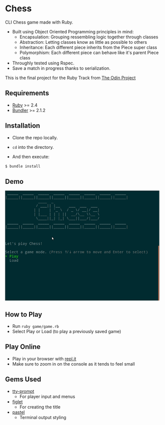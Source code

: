 # Chess

CLI Chess game made with Ruby.<br>
<ul>
  <li>Built using Object Oriented Programming principles in mind:
    <ul>
      <li> Encapsulation: Grouping ressembling logic together through classes</li>
      <li>Abstraction: Letting classes know as little as possible to others</li>
      <li>Inheritance: Each different piece inherits from the Piece super class </li>
      <li>Polymorphism: Each different piece can behave like it's parent Piece class</li>
    </ul>
      </li>
  <li>Throughly tested using Rspec.</li>
  <li>Save a match in progress thanks to serialization.</li>
</ul>



This is the final project for the Ruby Track from [The Odin Project](https://www.theodinproject.com/courses/ruby-programming/lessons/ruby-final-project?ref=lnav)

## Requirements

- [Ruby](https://www.ruby-lang.org/en/) >= 2.4
- [Bundler](https://bundler.io/) >= 2.1.2

## Installation

- Clone the repo locally.

- `cd` into the directory.

- And then execute:

```ruby
$ bundle install
```

## Demo

![fool's mate example](gif/fool.gif)

## How to Play

- Run `ruby game/game.rb`
- Select Play or Load (to play a previously saved game)

## Play Online

- Play in your browser with [repl.it](https://repl.it/@NicholasBerube/Chess#README.md)
- Make sure to zoom in on the console as it tends to feel small

## Gems Used

- [tty-prompt](https://github.com/piotrmurach/tty-prompt)
  - For player input and menus
- [figlet](https://github.com/tim/figlet)
  - For creating the title
- [pastel](https://github.com/piotrmurach/pastel)
  - Terminal output styling

